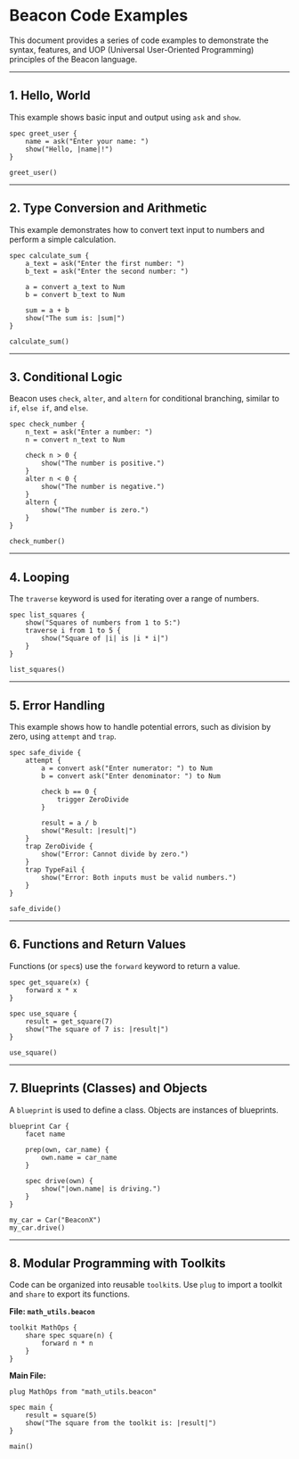 # Beacon Code Examples

This document provides a series of code examples to demonstrate the syntax, features, and UOP (Universal User-Oriented Programming) principles of the Beacon language.

---

## 1. Hello, World

This example shows basic input and output using `ask` and `show`.

```beacon
spec greet_user {
    name = ask("Enter your name: ")
    show("Hello, |name|!")
}

greet_user()
```

---

## 2. Type Conversion and Arithmetic

This example demonstrates how to convert text input to numbers and perform a simple calculation.

```beacon
spec calculate_sum {
    a_text = ask("Enter the first number: ")
    b_text = ask("Enter the second number: ")

    a = convert a_text to Num
    b = convert b_text to Num

    sum = a + b
    show("The sum is: |sum|")
}

calculate_sum()
```

---

## 3. Conditional Logic

Beacon uses `check`, `alter`, and `altern` for conditional branching, similar to `if`, `else if`, and `else`.

```beacon
spec check_number {
    n_text = ask("Enter a number: ")
    n = convert n_text to Num

    check n > 0 {
        show("The number is positive.")
    }
    alter n < 0 {
        show("The number is negative.")
    }
    altern {
        show("The number is zero.")
    }
}

check_number()
```

---

## 4. Looping

The `traverse` keyword is used for iterating over a range of numbers.

```beacon
spec list_squares {
    show("Squares of numbers from 1 to 5:")
    traverse i from 1 to 5 {
        show("Square of |i| is |i * i|")
    }
}

list_squares()
```

---

## 5. Error Handling

This example shows how to handle potential errors, such as division by zero, using `attempt` and `trap`.

```beacon
spec safe_divide {
    attempt {
        a = convert ask("Enter numerator: ") to Num
        b = convert ask("Enter denominator: ") to Num

        check b == 0 {
            trigger ZeroDivide
        }

        result = a / b
        show("Result: |result|")
    }
    trap ZeroDivide {
        show("Error: Cannot divide by zero.")
    }
    trap TypeFail {
        show("Error: Both inputs must be valid numbers.")
    }
}

safe_divide()
```

---

## 6. Functions and Return Values

Functions (or `spec`s) use the `forward` keyword to return a value.

```beacon
spec get_square(x) {
    forward x * x
}

spec use_square {
    result = get_square(7)
    show("The square of 7 is: |result|")
}

use_square()
```

---

## 7. Blueprints (Classes) and Objects

A `blueprint` is used to define a class. Objects are instances of blueprints.

```beacon
blueprint Car {
    facet name

    prep(own, car_name) {
        own.name = car_name
    }

    spec drive(own) {
        show("|own.name| is driving.")
    }
}

my_car = Car("BeaconX")
my_car.drive()
```

---

## 8. Modular Programming with Toolkits

Code can be organized into reusable `toolkit`s. Use `plug` to import a toolkit and `share` to export its functions.

**File: `math_utils.beacon`**
```beacon
toolkit MathOps {
    share spec square(n) {
        forward n * n
    }
}
```

**Main File:**
```beacon
plug MathOps from "math_utils.beacon"

spec main {
    result = square(5)
    show("The square from the toolkit is: |result|")
}

main()
```
